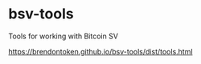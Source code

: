 # bsv-tools
Tools for working with Bitcoin SV

https://brendontoken.github.io/bsv-tools/dist/tools.html
